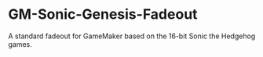 # GM-Sonic-Genesis-Fadeout
 A standard fadeout for GameMaker based on the 16-bit Sonic the Hedgehog games.
